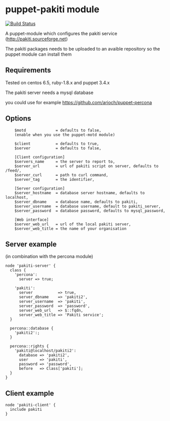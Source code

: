 # puppet-pakiti module

[![Build Status](https://travis-ci.org/visibilityspots/puppet-pakiti.png)](https://travis-ci.org/visibilityspots/puppet-pakiti)

A puppet-module which configures the pakiti service (http://pakiti.sourceforge.net)

The pakiti packages needs to be uploaded to an avaible repository so the puppet module can install them

## Requirements

Tested on centos 6.5, ruby-1.8.x and puppet 3.4.x


The pakiti server needs a mysql database

you could use for example https://github.com/arioch/puppet-percona

## Options

```puppet
	$motd             = defaults to false,
	(enable when you use the puppet-motd module)

	$client           = defaults to true,
	$server           = defaults to false,

	[Client configuration]
	$servers_name     = the server to report to,
	$server_url       = url of pakiti script on server, defaults to /feed/,
	$server_curl	  = path to curl command,
	$server_tag       = the identifier,

	[Server configuration]
	$server_hostname  = database server hostname, defaults to localhost,
	$server_dbname    = database name, defaults to pakiti,
	$server_username  = database username, default to pakiti_server,
	$server_password  = database password, defaults to mysql_password,

	[Web interface]
	$server_web_url   = url of the local pakiti server,
	$server_web_title = the name of your organisation
```

## Server example
(in combination with the percona module)

```puppet
node 'pakiti-server' {
  class {
    'percona':
      server => true;

    'pakiti':
      server           => true,
      server_dbname    => 'pakiti2',
      server_username  => 'pakiti',
      server_password  => 'password',
      server_web_url   => $::fqdn,
      server_web_title => 'Pakiti service';
  }

  percona::database {
    'pakiti2':;
  }

  percona::rights {
    'pakiti@localhost/pakiti2':
      database => 'pakiti2',
      user     => 'pakiti',
      password => 'password',
      before   => Class['pakiti'];
  }
}
```

## Client example
```puppet
node 'pakiti-client' {
  include pakiti
}
```
